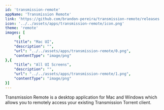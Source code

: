 ```yaml
---
id: 'transmission-remote'
appName: 'Transmission Remote'
link: 'https://github.com/brandon-pereira/transmission-remote/releases'
icon: '../../assets/apps/transmission-remote/icon.png'
theme: 'remote'
images: [
      {
	"title": "Mac UI",
	"description": "",
	"url": "../../assets/apps/transmission-remote/0.png",
	"contentType": "image/png"
},{
	"title": "All UI Screens",
	"description": "",
	"url": "../../assets/apps/transmission-remote/1.png",
	"contentType": "image/png"
}]
---
```


Transmission Remote is a desktop application for Mac and Windows which allows you to remotely access your existing Transmission Torrent client.
